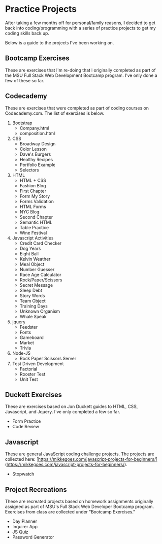 # Practice Projects

After taking a few months off for personal/family reasons, I decided to get back into coding/programming with a series of practice projects to get my coding skills back up. 

Below is a guide to the projects I've been working on. 

## Bootcamp Exercises

These are exercises that I'm re-doing that I originally completed as part of the MSU Full Stack Web Development Bootcamp program. I've only done a few of these so far. 

## Codecademy

These are exercises that were completed as part of coding courses on Codecademy.com. The list of exercises is below.
1. Bootstrap
    - Company.html
    - composition.html
2. CSS
    - Broadway Design
    - Color Lesson
    - Dave's Burgers
    - Healthy Recipes
    - Portfolio Example
    - Selectors
3. HTML
    - HTML + CSS
    - Fashion Blog
    - First Chapter
    - Form My Story
    - Forms Validation
    - HTML Forms
    - NYC Blog
    - Second Chapter
    - Semantic HTML
    - Table Practice
    - Wine Festival
4. Javascript Activities
    - Credit Card Checker
    - Dog Years
    - Eight Ball
    - Kelvin Weather
    - Meal Object
    - Number Guesser
    - Race Age Calculator
    - Rock/Paper/Scissors
    - Secret Message
    - Sleep Debt
    - Story Words
    - Team Object
    - Training Days
    - Unknown Organism
    - Whale Speak
5. jquery
    - Feedster
    - Fonts
    - Gameboard
    - Market
    - Trivia
6. Node-JS
    - Rock Paper Scissors Server
7. Test Driven Development
    - Factorial
    - Rooster Test
    - Unit Test

## Duckett Exercises

These are exercises based on Jon Duckett guides to HTML, CSS, Javascript, and Jquery. I've only completed a few so far.
* Form Practice
* Code Review

## Javascript

These are general JavaScript coding challenge projects. The projects are collected here: [https://mikkegoes.com/javascript-projects-for-beginners/] (https://mikkegoes.com/javascript-projects-for-beginners/).
* Stopwatch

## Project Recreations

These are recreated projects based on homework assignments originally assigned as part of MSU's Full Stack Web Developer Bootcamp program. Exercises from class are collected under "Bootcamp Exercises." 

* Day Planner
* Inquirer App
* JS Quiz
* Password Generator